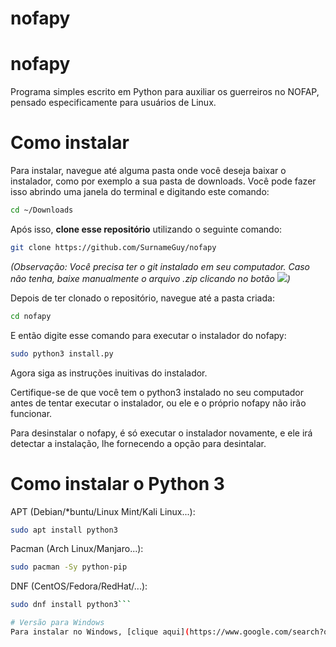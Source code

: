 # nofapy
# nofapy
Programa simples escrito em Python para auxiliar os guerreiros no NOFAP, pensado especificamente para usuários de Linux.
# Como instalar
Para instalar, navegue até alguma pasta onde você deseja baixar o instalador, como por exemplo a sua pasta de downloads. Você pode fazer isso abrindo uma janela do terminal e digitando este comando:
```bash
cd ~/Downloads
```
Após isso, **clone esse repositório** utilizando o seguinte comando:
```bash
git clone https://github.com/SurnameGuy/nofapy
```
*(Observação: Você precisa ter o git instalado em seu computador. Caso não tenha, baixe manualmente o arquivo .zip clicando no botão ![](https://i.imgur.com/mrv5onm.png))*

Depois de ter clonado o repositório, navegue até a pasta criada:
```bash
cd nofapy
```
E então digite esse comando para executar o instalador do nofapy:
```bash
sudo python3 install.py
```
Agora siga as instruções inuitivas do instalador.

Certifique-se de que você tem o python3 instalado no seu computador antes de tentar executar o instalador, ou ele e o próprio nofapy não irão funcionar.

Para desinstalar o nofapy, é só executar o instalador novamente, e ele irá detectar a instalação, lhe fornecendo a opção para desintalar.

# Como instalar o Python 3
APT (Debian/*buntu/Linux Mint/Kali Linux...):
```bash
sudo apt install python3
```
Pacman (Arch Linux/Manjaro...):
```bash
sudo pacman -Sy python-pip
```
DNF (CentOS/Fedora/RedHat/...):
```bash
sudo dnf install python3```

# Versão para Windows
Para instalar no Windows, [clique aqui](https://www.google.com/search?q=Como+desinstalar+o+Windows+e+instalar+o+Linux+no+computador).
